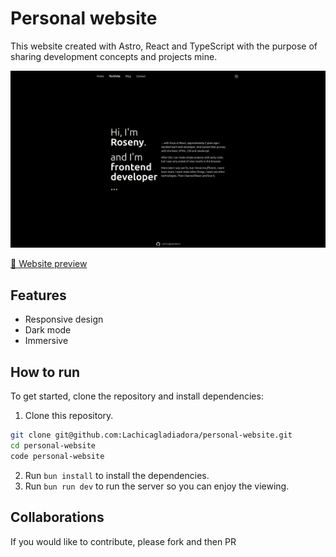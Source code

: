 # Personal website

This website created with Astro, React and TypeScript with the purpose of sharing development concepts and projects mine.

![screenshot-website](./public/roseny-website.png)

[🔗 Website preview](https://roseny.dev/)

## Features

- Responsive design
- Dark mode
- Immersive

## How to run

To get started, clone the repository and install dependencies:

1. Clone this repository.

```bash
git clone git@github.com:Lachicagladiadora/personal-website.git
cd personal-website
code personal-website
```

2. Run `bun install` to install the dependencies.
3. Run `bun run dev` to run the server so you can enjoy the viewing.

## Collaborations

If you would like to contribute, please fork and then PR
